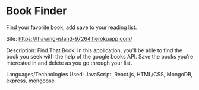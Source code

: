 # Book Finder 
Find your favorite book, add save to your reading list.

Site:  https://thawing-island-97264.herokuapp.com/

Description: Find That Book! In this application, you'll be able to find the book you seek with the help of the google books API. Save the books you're interested in and delete as you go through your list.

Languages/Technologies Used: 
JavaScript, React.js, HTML/CSS, MongoDB, express, mongoose
